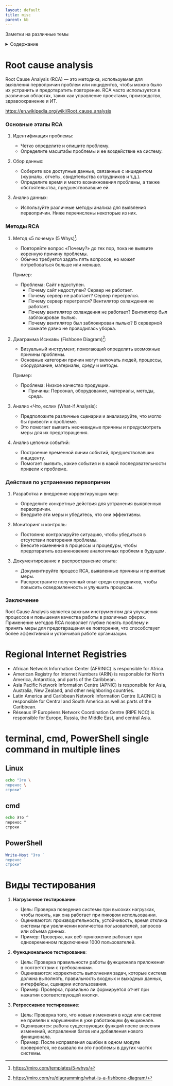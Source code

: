 ```yaml
---
layout: default
title: misc
parent: kb
---
```

Заметки на различные темы

<details close markdown="block">
  <summary>
    Содержание
  </summary>
  {: .text-delta }
1. TOC
{:toc}
</details>

# Root cause analysis
Root Cause Analysis (RCA) — это методика, используемая для выявления первопричин проблем или инцидентов, чтобы можно было их устранить и предотвратить повторение. RCA часто используется в различных областях, таких как управление проектами, производство, здравоохранение и ИТ.

<https://en.wikipedia.org/wiki/Root_cause_analysis>

### Основные этапы RCA

1. Идентификация проблемы:
   - Четко определите и опишите проблему.
   - Определите масштабы проблемы и ее воздействие на систему.

2. Сбор данных:
   - Соберите все доступные данные, связанные с инцидентом (журналы, отчеты, свидетельства сотрудников и т.д.).
   - Определите время и место возникновения проблемы, а также обстоятельства, предшествовавшие ей.

3. Анализ данных:
   - Используйте различные методы анализа для выявления первопричин. Ниже перечислены некоторые из них.

### Методы RCA

1. Метод «5 почему» (5 Whys)[^1]:
   - Повторяйте вопрос «Почему?» до тех пор, пока не выявите коренную причину проблемы.
   - Обычно требуется задать пять вопросов, но может потребоваться больше или меньше.

   Пример:
   - Проблема: Сайт недоступен.
     - Почему сайт недоступен? Сервер не работает.
     - Почему сервер не работает? Сервер перегрелся.
     - Почему сервер перегрелся? Вентилятор охлаждения не работает.
     - Почему вентилятор охлаждения не работает? Вентилятор был заблокирован пылью.
     - Почему вентилятор был заблокирован пылью? В серверной комнате давно не проводилась уборка.

2. Диаграмма Исикавы (Fishbone Diagram)[^2]:
   - Визуальный инструмент, помогающий определить возможные причины проблемы.
   - Основные категории причин могут включать людей, процессы, оборудование, материалы, среду и методы.

   Пример:
   - Проблема: Низкое качество продукции.
     - Причины: Персонал, оборудование, материалы, методы, среда.

3. Анализ «Что, если» (What-if Analysis):
   - Предположите различные сценарии и анализируйте, что могло бы привести к проблеме.
   - Это помогает выявить неочевидные причины и предусмотреть меры для их предотвращения.

4. Анализ цепочки событий:
   - Построение временной линии событий, предшествовавших инциденту.
   - Помогает выявить, какие события и в какой последовательности привели к проблеме.

### Действия по устранению первопричин

1. Разработка и внедрение корректирующих мер:
   - Определите конкретные действия для устранения выявленных первопричин.
   - Внедрите эти меры и убедитесь, что они эффективны.

2. Мониторинг и контроль:
   - Постоянно контролируйте ситуацию, чтобы убедиться в отсутствии повторения проблемы.
   - Внесите изменения в процессы и процедуры, чтобы предотвратить возникновение аналогичных проблем в будущем.

3. Документирование и распространение опыта:
   - Документируйте процесс RCA, выявленные причины и принятые меры.
   - Распространите полученный опыт среди сотрудников, чтобы повысить осведомленность и улучшить процессы.

### Заключение

Root Cause Analysis является важным инструментом для улучшения процессов и повышения качества работы в различных сферах. Применение методов RCA позволяет глубже понять проблему и принять меры для предотвращения ее повторения, что способствует более эффективной и устойчивой работе организации.

[^1]: <https://miro.com/templates/5-whys/>
[^2]: <https://miro.com/ru/diagramming/what-is-a-fishbone-diagram/>

# Regional Internet Registries
- African Network Information Center (AFRINIC) is responsible for Africa.
- American Registry for Internet Numbers (ARIN) is responsible for North America, Antarctica, and parts of the Caribbean. 
- Asia Pacific Network Information Centre (APNIC) is responsible for Asia, Australia, New Zealand, and other neighboring countries. 
- Latin America and Caribbean Network Information Centre (LACNIC) is responsible for Central and South America as well as parts of the Caribbean. 
- Réseaux IP Européens Network Coordination Centre (RIPE NCC) is responsible for Europe, Russia, the Middle East, and central Asia.

# terminal, cmd, PowerShell single command in multiple lines 
## Linux
```bash
echo "Это \
перенос \
строки"
```
## cmd 
```cmd
echo Это ^
перенос ^
строки
```
## PowerShell
```powershell
Write-Host "Это `
перенос `
строки"
```

# Виды тестирования 
1. **Нагрузочное тестирование**:
   - Цель: Проверка поведения системы при высоких нагрузках, чтобы понять, как она работает при пиковом использовании.
   - Оцениваются: производительность, устойчивость, время отклика системы при увеличении количества пользователей, запросов или объема данных.
   - Пример: Проверка, как веб-приложение работает при одновременном подключении 1000 пользователей.

2. **Функциональное тестирование**:
   - Цель: Проверка правильности работы функционала приложения в соответствии с требованиями.
   - Оцениваются: корректность выполнения задач, которые система должна выполнять, правильность входных и выходных данных, интерфейсы, сценарии использования.
   - Пример: Проверка, правильно ли формируется отчет при нажатии соответствующей кнопки.

3. **Регрессивное тестирование**:
   - Цель: Проверка того, что новые изменения в коде или системе не привели к нарушениям в уже работающем функционале.
   - Оцениваются: работа существующих функций после внесения изменений, исправления багов или добавления нового функционала.
   - Пример: После исправления ошибки в одном модуле проверяется, не вызвало ли это проблемы в других частях системы.